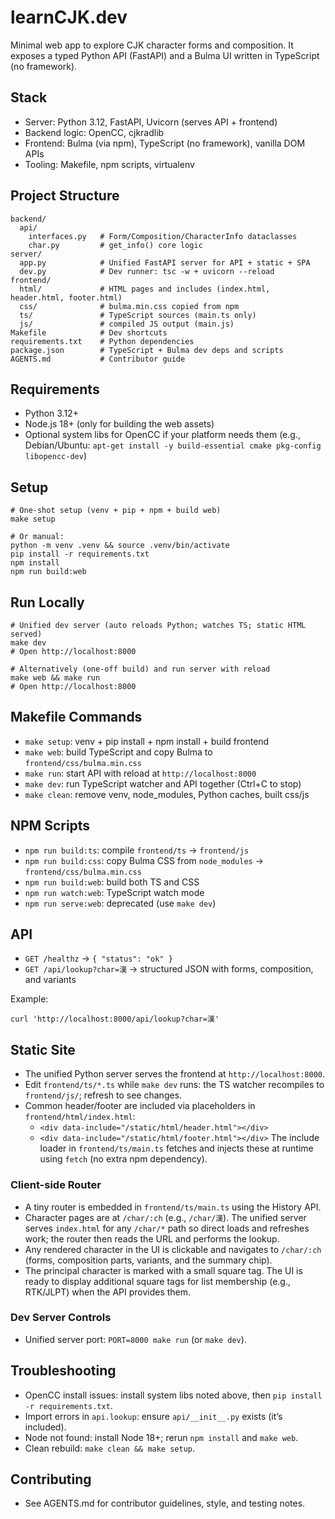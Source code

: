 # learnCJK.dev

Minimal web app to explore CJK character forms and composition. It exposes a typed Python API (FastAPI) and a Bulma UI written in TypeScript (no framework).

## Stack
- Server: Python 3.12, FastAPI, Uvicorn (serves API + frontend)
- Backend logic: OpenCC, cjkradlib
- Frontend: Bulma (via npm), TypeScript (no framework), vanilla DOM APIs
- Tooling: Makefile, npm scripts, virtualenv

## Project Structure
```
backend/
  api/
    interfaces.py   # Form/Composition/CharacterInfo dataclasses
    char.py         # get_info() core logic
server/
  app.py            # Unified FastAPI server for API + static + SPA
  dev.py            # Dev runner: tsc -w + uvicorn --reload
frontend/
  html/             # HTML pages and includes (index.html, header.html, footer.html)
  css/              # bulma.min.css copied from npm
  ts/               # TypeScript sources (main.ts only)
  js/               # compiled JS output (main.js)
Makefile            # Dev shortcuts
requirements.txt    # Python dependencies
package.json        # TypeScript + Bulma dev deps and scripts
AGENTS.md           # Contributor guide
```

## Requirements
- Python 3.12+
- Node.js 18+ (only for building the web assets)
- Optional system libs for OpenCC if your platform needs them (e.g., Debian/Ubuntu: `apt-get install -y build-essential cmake pkg-config libopencc-dev`)

## Setup
```
# One-shot setup (venv + pip + npm + build web)
make setup

# Or manual:
python -m venv .venv && source .venv/bin/activate
pip install -r requirements.txt
npm install
npm run build:web
```

## Run Locally
```
# Unified dev server (auto reloads Python; watches TS; static HTML served)
make dev
# Open http://localhost:8000

# Alternatively (one-off build) and run server with reload
make web && make run
# Open http://localhost:8000
```

## Makefile Commands
- `make setup`: venv + pip install + npm install + build frontend
- `make web`: build TypeScript and copy Bulma to `frontend/css/bulma.min.css`
- `make run`: start API with reload at `http://localhost:8000`
- `make dev`: run TypeScript watcher and API together (Ctrl+C to stop)
- `make clean`: remove venv, node_modules, Python caches, built css/js

## NPM Scripts
- `npm run build:ts`: compile `frontend/ts` → `frontend/js`
- `npm run build:css`: copy Bulma CSS from `node_modules` → `frontend/css/bulma.min.css`
- `npm run build:web`: build both TS and CSS
- `npm run watch:web`: TypeScript watch mode
- `npm run serve:web`: deprecated (use `make dev`)

## API
- `GET /healthz` → `{ "status": "ok" }`
- `GET /api/lookup?char=漢` → structured JSON with forms, composition, and variants

Example:
```
curl 'http://localhost:8000/api/lookup?char=漢'
```

## Static Site
- The unified Python server serves the frontend at `http://localhost:8000`.
- Edit `frontend/ts/*.ts` while `make dev` runs: the TS watcher recompiles to `frontend/js/`; refresh to see changes.
- Common header/footer are included via placeholders in `frontend/html/index.html`:
  - `<div data-include="/static/html/header.html"></div>`
  - `<div data-include="/static/html/footer.html"></div>`
  The include loader in `frontend/ts/main.ts` fetches and injects these at runtime using `fetch` (no extra npm dependency).

### Client-side Router
- A tiny router is embedded in `frontend/ts/main.ts` using the History API.
- Character pages are at `/char/:ch` (e.g., `/char/漢`). The unified server serves `index.html` for any `/char/*` path so direct loads and refreshes work; the router then reads the URL and performs the lookup.
- Any rendered character in the UI is clickable and navigates to `/char/:ch` (forms, composition parts, variants, and the summary chip).
- The principal character is marked with a small square tag. The UI is ready to display additional square tags for list membership (e.g., RTK/JLPT) when the API provides them.

### Dev Server Controls
- Unified server port: `PORT=8000 make run` (or `make dev`).

## Troubleshooting
- OpenCC install issues: install system libs noted above, then `pip install -r requirements.txt`.
- Import errors in `api.lookup`: ensure `api/__init__.py` exists (it’s included).
- Node not found: install Node 18+; rerun `npm install` and `make web`.
- Clean rebuild: `make clean && make setup`.

## Contributing
- See AGENTS.md for contributor guidelines, style, and testing notes.
